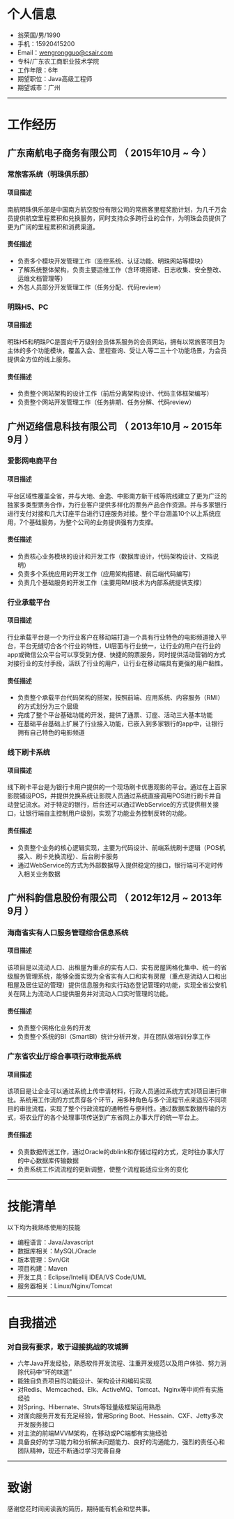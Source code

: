 # 个人信息
 * 翁荣国/男/1990 
 * 手机：15920415200
 * Email：wengrongguo@csair.com
 * 专科/广东农工商职业技术学院
 * 工作年限：6年
 * 期望职位：Java高级工程师
 * 期望城市：广州

---
 
# 工作经历

## 广东南航电子商务有限公司 （ 2015年10月 ~ 今 ）
 
### 常旅客系统（明珠俱乐部）

#### 项目描述
南航明珠俱乐部是中国南方航空股份有限公司的常旅客里程奖励计划，为几千万会员提供航空里程累积和兑换服务，同时支持众多跨行业的合作，为明珠会员提供了更为广阔的里程累积和消费渠道。

#### 责任描述
 * 负责多个模块开发管理工作（监控系统、认证功能、明珠网站等模块）
 * 了解系统整体架构，负责主要运维工作（含环境搭建、日志收集、安全整改、运维文档管理等）
 * 外包人员部分开发管理工作（任务分配、代码review）
 
### 明珠H5、PC 

#### 项目描述
明珠H5和明珠PC是面向千万级别会员体系服务的会员网站，拥有以常旅客项目为主体的多个功能模块，覆盖入会、里程查询、受让人等二三十个功能场景，为会员提供全方位的线上服务。

#### 责任描述
 * 负责整个网站架构的设计工作（前后分离架构设计、代码主体框架编写）
 * 负责整个网站开发管理工作（任务排期、任务分解、代码review）

## 广州迈络信息科技有限公司 （ 2013年10月 ~ 2015年9月 ）

### 爱影网电商平台 

#### 项目描述
平台区域性覆盖全省，并与大地、金逸、中影南方新干线等院线建立了更为广泛的独家多类型票务合作，为行业客户提供多样化的票务产品合作资源。并与多家银行进行支付对接和几大订座平台进行订座服务对接。整个平台涵盖10个以上系统应用，7个基础服务，为整个公司的业务提供强有力支撑。

#### 责任描述
 * 负责核心业务模块的设计和开发工作（数据库设计，代码架构设计、文档说明）
 * 负责多个系统应用的开发工作（应用架构搭建、前后端代码编写）
 * 负责几个基础服务的开发工作（主要用RMI技术为内部系统提供支撑）

### 行业承载平台

#### 项目描述
行业承载平台是一个为行业客户在移动端打造一个具有行业特色的电影频道接入平台，平台无缝切合各个行业的特性，UI层面与行业统一，让行业的用户在行业的app或微信公众平台可以享受到方便、快捷的购票服务，同时提供活动营销的方式对接行业的支付手段，活跃了行业的用户，让行业在移动端具有更强的用户黏性。

#### 责任描述
 * 负责整个承载平台代码架构的搭架，按照前端、应用系统、内容服务（RMI）的方式划分为三个层级
 * 完成了整个平台基础功能的开发，提供了通票、订座、活动三大基本功能
 * 在基础平台基础上扩展了行业接入功能，已嵌入到多家银行的app中，让银行拥有自己特色的电影频道

### 线下刷卡系统

#### 项目描述
线下刷卡平台是为银行卡用户提供的一个现场刷卡优惠观影的平台。通过在上百家影院铺设POS，并提供兑换系统让影院人员通过系统直接调用POS进行刷卡并自动登记流水。对于特定的银行，后台还可以通过WebService的方式提供相关接口，让银行端自主控制用户级别，实现了功能业务控制反转的功能。

#### 责任描述
 * 负责整个业务的核心逻辑实现，主要为代码设计、前端系统刷卡逻辑（POS机接入、刷卡兑换流程）、后台刷卡服务
 * 通过WebService的方式为外部数据导入提供稳定的接口，银行端可不定时传入相关业务数据
 
## 广州科韵信息股份有限公司 （ 2012年12月 ~ 2013年9月 ）

### 海南省实有人口服务管理综合信息系统

#### 项目描述
该项目是以流动人口、出租屋为重点的实有人口、实有房屋网格化集中、统一的省级服务管理系统，能够全面实现为全省实有人口和实有房屋（重点是流动人口和出租屋及居住证的管理）提供信息服务和实行动态登记管理的功能，实现全省公安机关在网上为流动人口提供服务并对流动人口实时管理的功能。

#### 责任描述
 * 负责整个网格化业务的开发
 * 负责整个系统的BI（SmartBI）统计分析开发，并在团队做培训分享工作

### 广东省农业厅综合事项行政审批系统

#### 项目描述
该项目是让企业可以通过系统上传申请材料，行政人员通过系统方式对项目进行审批。系统用工作流的方式贯穿各个环节，用多种角色与多个流程节点来适应不同项目的审批流程，实现了整个行政流程的通畅性与便利性。通过数据库数据传输的方式，将农业厅的各个处理事项传送到广东省网上办事大厅的统一平台上。

#### 责任描述
 * 负责数据传送工作，通过Oracle的dblink和存储过程的方式，定时往办事大厅的中心数据库传输数据
 * 负责系统工作流流程的更新调整，使整个流程能适应业务的变化


---

# 技能清单

以下均为我熟练使用的技能

* 编程语言：Java/Javascript
* 数据库相关：MySQL/Oracle
* 版本管理：Svn/Git
* 项目构建：Maven
* 开发工具：Eclipse/Intellij IDEA/VS Code/UML
* 服务器相关：Linux/Nginx/Tomcat

---

# 自我描述
### 对自我有要求，敢于迎接挑战的攻城狮

* 六年Java开发经验，熟悉软件开发流程、注重开发规范以及用户体验、努力消除代码中“坏的味道”
* 能独自负责项目的功能设计、架构设计和编码实现
* 对Redis、Memcached、Elk、ActiveMQ、Tomcat、Nginx等中间件有实施经验
* 对Spring、Hibernate、Struts等轻量级框架运用熟悉
* 对面向服务开发有充足经验，曾用Spring Boot、Hessain、CXF、Jetty多次开发服务接口
* 对主流的前端MVVM架构，在移动或PC端都有实施经验
* 具备良好的学习能力和分析解决问题能力、良好的沟通能力，强烈的责任心和团队精神，现还不断通过学习完善自身

---

# 致谢
感谢您花时间阅读我的简历，期待能有机会和您共事。
